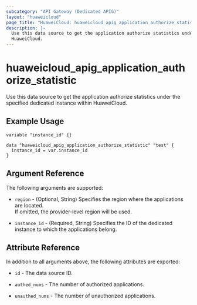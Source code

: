 ```yaml
---
subcategory: "API Gateway (Dedicated APIG)"
layout: "huaweicloud"
page_title: "HuaweiCloud: huaweicloud_apig_application_authorize_statistic"
description: |-
  Use this data source to get the application authorize statistics under the specified dedicated instance within
  HuaweiCloud.
---
```


# huaweicloud_apig_application_authorize_statistic

Use this data source to get the application authorize statistics under the specified dedicated instance within
HuaweiCloud.

## Example Usage

```hcl
variable "instance_id" {}

data "huaweicloud_apig_application_authorize_statistic" "test" {
  instance_id = var.instance_id
}
```

## Argument Reference

The following arguments are supported:

* `region` - (Optional, String) Specifies the region where the applications are located.  
  If omitted, the provider-level region will be used.

* `instance_id` - (Required, String) Specifies the ID of the dedicated instance to which the applications belong.

## Attribute Reference

In addition to all arguments above, the following attributes are exported:

* `id` - The data source ID.

* `authed_nums` - The number of authorized applications.

* `unauthed_nums` - The number of unauthorized applications.
